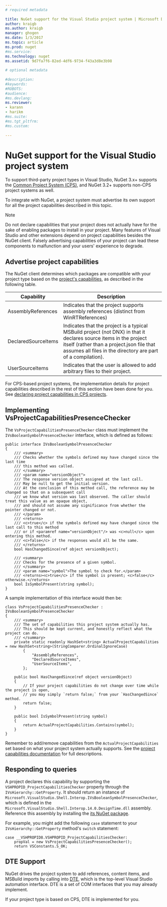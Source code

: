 ```yaml
--- 
# required metadata 
 
title: NuGet support for the Visual Studio project system | Microsoft Docs
author: kraigb 
ms.author: kraigb 
manager: ghogen 
ms.date: 1/3/2017 
ms.topic: article 
ms.prod: nuget 
#ms.service: 
ms.technology: nuget 
ms.assetid: 9d7fa7f6-82ed-4df6-9734-f43a3d8e3b98 
 
# optional metadata 
 
#description: 
#keywords: 
#ROBOTS: 
#audience: 
#ms.devlang: 
ms.reviewer:  
- karann 
- harikm 
#ms.suite:  
#ms.tgt_pltfrm: 
#ms.custom: 
 
--- 
```


# NuGet support for the Visual Studio project system

To support third-party project types in Visual Studio, NuGet 3.x+ supports the [Common Project System (CPS)](https://github.com/Microsoft/VSProjectSystem/blob/master/doc/overview/intro.md), and NuGet 3.2+ supports non-CPS project systems as well. 

To integrate with NuGet, a project system must advertise its own support for all the project capabilities described in this topic.


> [!NOTE]
> Do not declare capabilities that your project does not actually have for the sake of enabling packages to install in your project. Many features of Visual Studio and other extensions depend on project capabilities besides the NuGet client. Falsely advertising capabilities of your project can lead these components to malfunction and your users' experience to degrade.

## Advertise project capabilities

The NuGet client determines which packages are compatible with your project type based on the [project's capabilities](https://github.com/Microsoft/VSProjectSystem/blob/master/doc/overview/about_project_capabilities.md), as described in the following table.  


|Capability|Description|
|----------------|-----------|
|AssemblyReferences|Indicates that the project supports assembly references (distinct from WinRTReferences)|
|DeclaredSourceItems|Indicates that the project is a typical MSBuild project (not DNX) in that it declares source items in the project itself (rather than a project.json file that assumes all files in the directory are part of a compilation).|
|UserSourceItems|Indicates that the user is allowed to add arbitrary files to their project.|

For CPS-based project systems, the implementation details for project capabilities described in the rest of this section have been done for you. See [declaring project capabilities in CPS projects](https://github.com/Microsoft/VSProjectSystem/blob/master/doc/overview/about_project_capabilities.md#how-to-declare-project-capabilities-in-your-project).

## Implementing VsProjectCapabilitiesPresenceChecker

The `VsProjectCapabilitiesPresenceChecker` class must implement the `IVsBooleanSymbolPresenceChecker` interface, which is defined as follows:

    public interface IVsBooleanSymbolPresenceChecker
    {
        /// <summary>
        /// Checks whether the symbols defined may have changed since the last time
        /// this method was called.
        /// </summary>
        /// <param name="versionObject">
        /// The response version object assigned at the last call.
        /// May be null to get the initial version.
        /// At the conclusion of this method call, the reference may be changed so that on a subsequent call
        /// we know what version was last observed. The caller should treat this value as an opaque object,
        /// and should not assume any significance from whether the pointer changed or not.
        /// </param>
        /// <returns>
        /// <c>true</c> if the symbols defined may have changed since the last call to this method
        /// or if <paramref name="versionObject"/> was <c>null</c> upon entering this method.
        /// <c>false</c> if the responses would all be the same.
        /// </returns>
        bool HasChangedSince(ref object versionObject);

        /// <summary>
        /// Checks for the presence of a given symbol.
        /// </summary>
        /// <param name="symbol">The symbol to check for.</param>
        /// <returns><c>true</c> if the symbol is present; <c>false</c> otherwise.</returns>
        bool IsSymbolPresent(string symbol);
    }


A sample implementation of this interface would then be:

    class VsProjectCapabilitiesPresenceChecker : IVsBooleanSymbolPresenceChecker
    {
        /// <summary>
        /// The set of capabilities this project system actually has.
        /// This should be kept current, and honestly reflect what the project can do.
        /// </summary>
        private static readonly HashSet<string> ActualProjectCapabilities = new HashSet<string>(StringComparer.OrdinalIgnoreCase)
            {
                "AssemblyReferences",
                "DeclaredSourceItems",
                "UserSourceItems",
            };

        public bool HasChangedSince(ref object versionObject)
        {
            // If your project capabilities do not change over time while the project is open,
            // you may simply `return false;` from your `HasChangedSince` method.
            return false;
        }

        public bool IsSymbolPresent(string symbol)
        {
            return ActualProjectCapabilities.Contains(symbol);
        }
    }

Remember to add/remove capabilities from the `ActualProjectCapabilities` set based on what your project system actually supports. See the [project capabilities documentation](https://github.com/Microsoft/VSProjectSystem/blob/master/doc/overview/project_capabilities.md) for full descriptions.

## Responding to queries

A project declares this capability by supporting the  `VSHPROPID_ProjectCapabilitiesChecker` property through the `IVsHierarchy::GetProperty`. It should return an instance of 
`Microsoft.VisualStudio.Shell.Interop.IVsBooleanSymbolPresenceChecker`, which is defined in the `Microsoft.VisualStudio.Shell.Interop.14.0.DesignTime.dll` assembly. Reference this assembly by installing the [its NuGet package](https://www.nuget.org/packages/Microsoft.VisualStudio.Shell.Interop.14.0.DesignTime).

For example, you might add the following `case` statement to your `IVsHierarchy::GetProperty` method's `switch` statement:

    case __VSHPROPID8.VSHPROPID_ProjectCapabilitiesChecker:
        propVal = new VsProjectCapabilitiesPresenceChecker();
        return VSConstants.S_OK;


## DTE Support

NuGet drives the project system to add references, content items, and MSBuild imports by calling into [DTE](https://msdn.microsoft.com/library/mt452175.aspx), which is the top-level Visual Studio automation interface. DTE is a set of COM interfaces that you may already implement.

If your project type is based on CPS, DTE is implemented for you. 

